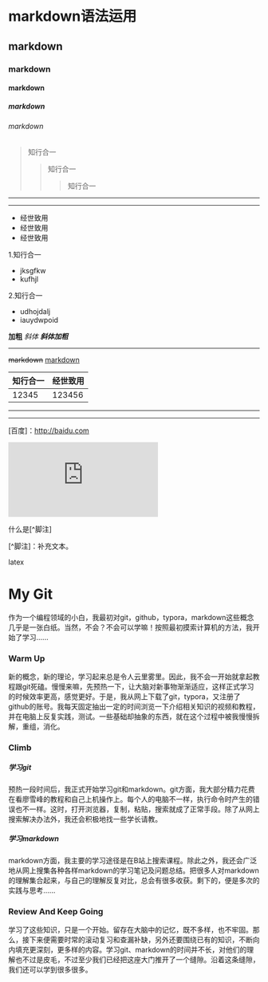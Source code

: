 





# markdown语法运用

## markdown

### markdown

#### markdown

##### markdown

###### markdown

> 知行合一
>
> > 知行合一
> >
> > > 知行合一

*****

____

+ 经世致用    
+ 经世致用
+ 经世致用



1.知行合一

   - jksgfkw
- kufhjl

2.知行合一

- udhojdalj
- iauydwpoid

**加粗**   *斜体*  ***斜体加粗***

_____

~~markdown~~   <u>markdown</u>

| 知行合一 | 经世致用 |
| -------- | -------- |
| 12345    | 123456   |

-------

______

[百度]：http://baidu.com

![坚持](http://www.netbian.com/desk/12323-1920x1080.htm)

什么是[^脚注]

[^脚注]：补充文本。

latex

# My Git

​       作为一个编程领域的小白，我最初对git，github，typora，markdown这些概念几乎是一张白纸。当然，不会？不会可以学嘛！按照最初摸索计算机的方法，我开始了学习......

### Warm Up

​       新的概念，新的理论，学习起来总是令人云里雾里。因此，我不会一开始就拿起教程跟git死磕。慢慢来嘛，先预热一下，让大脑对新事物渐渐适应，这样正式学习的时候效率更高，感觉更好。于是，我从网上下载了git，typora，又注册了github的账号。我每天固定抽出一定的时间浏览一下介绍相关知识的视频和教程，并在电脑上反复实践，测试。一些基础却抽象的东西，就在这个过程中被我慢慢拆解，重组，消化。

### Climb

##### 学习git

​      预热一段时间后，我正式开始学习git和markdown。git方面，我大部分精力花费在看廖雪峰的教程和自己上机操作上。每个人的电脑不一样，执行命令时产生的错误也不一样。这时，打开浏览器，复制，粘贴，搜索就成了正常手段。除了从网上搜索解决办法外，我还会积极地找一些学长请教。

##### 学习markdown

​       markdown方面，我主要的学习途径是在B站上搜索课程。除此之外，我还会广泛地从网上搜集各种各样markdown的学习笔记及问题总结。把很多人对markdown的理解集合起来，与自己的理解反复对比，总会有很多收获。剩下的，便是多次的实践与思考......

### Review And Keep Going

​        学习了这些知识，只是一个开始。留存在大脑中的记忆，既不多样，也不牢固。那么，接下来便需要时常的滚动复习和查漏补缺，另外还要围绕已有的知识，不断向内填充更深刻，更多样的内容。学习git、markdown的时间并不长，对他们的理解也不过是皮毛，不过至少我们已经把这座大门推开了一个缝隙。沿着这条缝隙，我们还可以学到很多很多。





